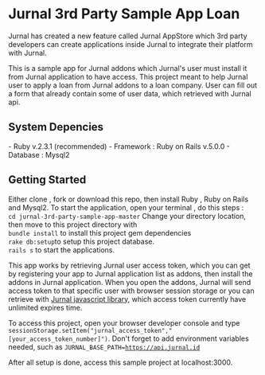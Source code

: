 # Jurnal 3rd Party Sample App Loan
Jurnal has created a new feature called Jurnal AppStore which 3rd party developers can create applications inside Jurnal to integrate their platform with Jurnal.

This is a sample app for Jurnal addons which Jurnal's user must install it from Jurnal application to have access. This project meant to help Jurnal user to apply a loan from Jurnal addons to a loan company. User can fill out a form that already contain some of user data, which retrieved with Jurnal api.

<h2>System Depencies</h2>
- Ruby v.2.3.1 (recommended)
- Framework : Ruby on Rails v.5.0.0
- Database : Mysql2

<h2>Getting Started</h2>
Either clone , fork or download this repo, then install Ruby , Ruby on Rails and Mysql2. 
To start the application, open your terminal , do this steps :<br>
<code>cd jurnal-3rd-party-sample-app-master</code>
Change your directory location, then move to this project directory with<br>
<code>bundle install</code>  to install this project gem dependencies
<br>
<code>rake db:setup</code>to setup this project database.
<br>
<code>rails s</code> to start the applications.
<br>

This app works by retrieving Jurnal user access token, which you can get by registering your app to Jurnal application list as addons, then install the addons in Jurnal application. When you open the addons, Jurnal will send access token to that specific user with browser session storage or you can retrieve with [Jurnal javascript library](https://github.com/squadronjurnal/Jurnal-Integration-Library), which access token currently have unlimited expires time.
<br>


To access this project, open your browser developer console and type <code>sessionStorage.setItem("jurnal_access_token","[your_access_token_number]")</code>. Don't forget to add environment variables needed, such as <code>JURNAL_BASE_PATH=https://api.jurnal.id</code>

After all setup is done, access this sample project at localhost:3000.
  
